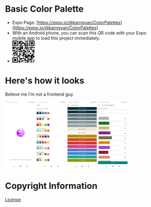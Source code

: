 # Basic Color Palette

- Expo Page: [https://expo.io/@karngyan/ColorPalettes](https://expo.io/@karngyan/ColorPalettes)
- With an Android phone, you can scan this QR code with your Expo mobile app to load this project immediately.
- <img src="./assets/qr.png" alt="QR" width="15%"/>

# Here's how it looks

Believe me I'm not a frontend guy.

<img src="./assets/screenshots/ss_0.jpg" alt="Splash" width="20%"/><img src="./assets/screenshots/ss_1.jpg" alt="Home" width="20%"/><img src="./assets/screenshots/ss_2.jpg" alt="Palette" width="20%"/><img src="./assets/screenshots/ss_3.jpg" alt="AddNewSchema" width="20%"/>

# Copyright Information

[License](./LICENSE)
